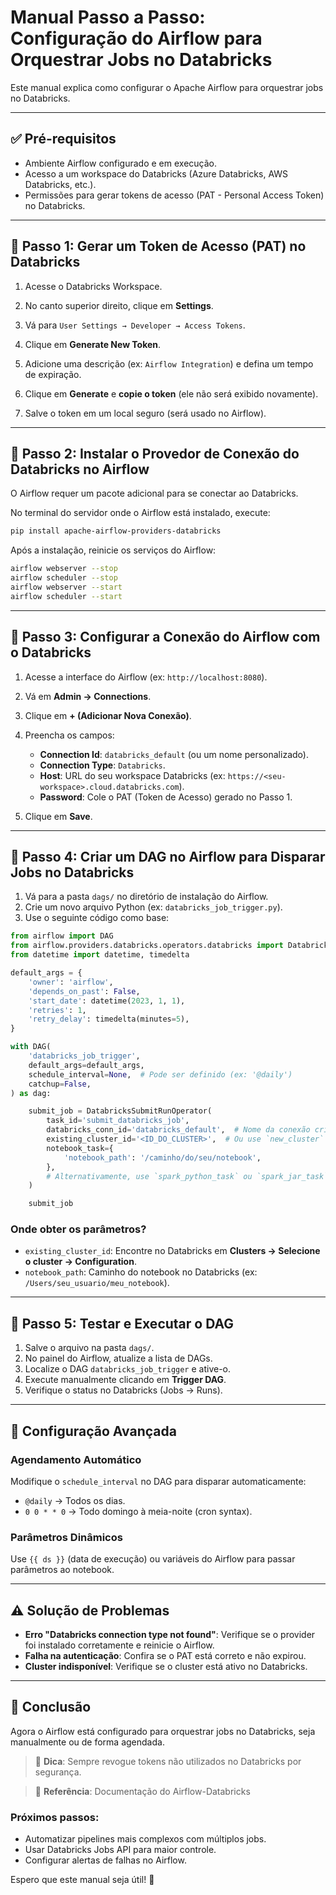 # Manual Passo a Passo: Configuração do Airflow para Orquestrar Jobs no Databricks

Este manual explica como configurar o Apache Airflow para orquestrar jobs no Databricks.

---

## ✅ Pré-requisitos

* Ambiente Airflow configurado e em execução.
* Acesso a um workspace do Databricks (Azure Databricks, AWS Databricks, etc.).
* Permissões para gerar tokens de acesso (PAT - Personal Access Token) no Databricks.

---

## 🧩 Passo 1: Gerar um Token de Acesso (PAT) no Databricks

1. Acesse o Databricks Workspace.
2. No canto superior direito, clique em **Settings**.

4. Vá para `User Settings → Developer → Access Tokens`.
5. Clique em **Generate New Token**.
6. Adicione uma descrição (ex: `Airflow Integration`) e defina um tempo de expiração.
7. Clique em **Generate** e **copie o token** (ele não será exibido novamente).
8. Salve o token em um local seguro (será usado no Airflow).

---

## 🧩 Passo 2: Instalar o Provedor de Conexão do Databricks no Airflow

O Airflow requer um pacote adicional para se conectar ao Databricks.

No terminal do servidor onde o Airflow está instalado, execute:

```bash
pip install apache-airflow-providers-databricks
```

Após a instalação, reinicie os serviços do Airflow:

```bash
airflow webserver --stop  
airflow scheduler --stop  
airflow webserver --start  
airflow scheduler --start  
```

---

## 🧩 Passo 3: Configurar a Conexão do Airflow com o Databricks

1. Acesse a interface do Airflow (ex: `http://localhost:8080`).

2. Vá em **Admin → Connections**.

3. Clique em **+ (Adicionar Nova Conexão)**.

4. Preencha os campos:

   * **Connection Id**: `databricks_default` (ou um nome personalizado).
   * **Connection Type**: `Databricks`.
   * **Host**: URL do seu workspace Databricks (ex: `https://<seu-workspace>.cloud.databricks.com`).
   * **Password**: Cole o PAT (Token de Acesso) gerado no Passo 1.

5. Clique em **Save**.

---

## 🧩 Passo 4: Criar um DAG no Airflow para Disparar Jobs no Databricks

1. Vá para a pasta `dags/` no diretório de instalação do Airflow.
2. Crie um novo arquivo Python (ex: `databricks_job_trigger.py`).
3. Use o seguinte código como base:

```python
from airflow import DAG
from airflow.providers.databricks.operators.databricks import DatabricksSubmitRunOperator
from datetime import datetime, timedelta

default_args = {
    'owner': 'airflow',
    'depends_on_past': False,
    'start_date': datetime(2023, 1, 1),
    'retries': 1,
    'retry_delay': timedelta(minutes=5),
}

with DAG(
    'databricks_job_trigger',
    default_args=default_args,
    schedule_interval=None,  # Pode ser definido (ex: '@daily')
    catchup=False,
) as dag:

    submit_job = DatabricksSubmitRunOperator(
        task_id='submit_databricks_job',
        databricks_conn_id='databricks_default',  # Nome da conexão criada
        existing_cluster_id='<ID_DO_CLUSTER>',  # Ou use `new_cluster` para criar um novo
        notebook_task={
            'notebook_path': '/caminho/do/seu/notebook',
        },
        # Alternativamente, use `spark_python_task` ou `spark_jar_task`
    )

    submit_job
```

### Onde obter os parâmetros?

* `existing_cluster_id`: Encontre no Databricks em **Clusters → Selecione o cluster → Configuration**.
* `notebook_path`: Caminho do notebook no Databricks (ex: `/Users/seu_usuario/meu_notebook`).

---

## 🧩 Passo 5: Testar e Executar o DAG

1. Salve o arquivo na pasta `dags/`.
2. No painel do Airflow, atualize a lista de DAGs.
3. Localize o DAG `databricks_job_trigger` e ative-o.
4. Execute manualmente clicando em **Trigger DAG**.
5. Verifique o status no Databricks (Jobs → Runs).

---

## 📅 Configuração Avançada

### Agendamento Automático

Modifique o `schedule_interval` no DAG para disparar automaticamente:

* `@daily` → Todos os dias.
* `0 0 * * 0` → Todo domingo à meia-noite (cron syntax).

### Parâmetros Dinâmicos

Use `{{ ds }}` (data de execução) ou variáveis do Airflow para passar parâmetros ao notebook.

---

## ⚠️ Solução de Problemas

* **Erro "Databricks connection type not found"**: Verifique se o provider foi instalado corretamente e reinicie o Airflow.
* **Falha na autenticação**: Confira se o PAT está correto e não expirou.
* **Cluster indisponível**: Verifique se o cluster está ativo no Databricks.

---

## 🚀 Conclusão

Agora o Airflow está configurado para orquestrar jobs no Databricks, seja manualmente ou de forma agendada.

> 📌 **Dica**: Sempre revogue tokens não utilizados no Databricks por segurança.

> 🔗 **Referência**: Documentação do Airflow-Databricks

### Próximos passos:

* Automatizar pipelines mais complexos com múltiplos jobs.
* Usar Databricks Jobs API para maior controle.
* Configurar alertas de falhas no Airflow.

Espero que este manual seja útil! 🚀


[def]: D:\Documents\GitHub\project-with-airflow-docker\img\01.png
